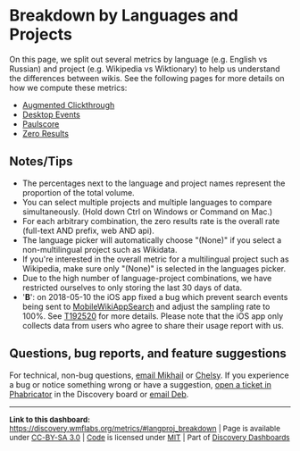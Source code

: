 Breakdown by Languages and Projects
=======

On this page, we split out several metrics by language (e.g. English vs Russian) and project (e.g. Wikipedia vs Wiktionary) to help us understand the differences between wikis. See the following pages for more details on how we compute these metrics:
 
 - [Augmented Clickthrough](http://discovery.wmflabs.org/metrics/#kpi_augmented_clickthroughs)
 - [Desktop Events](http://discovery.wmflabs.org/metrics/#desktop_events)
 - [Paulscore](http://discovery.wmflabs.org/metrics/#paulscore_approx)
 - [Zero Results](http://discovery.wmflabs.org/metrics/#failure_rate)

Notes/Tips
------
* The percentages next to the language and project names represent the proportion of the total volume.
* You can select multiple projects and multiple languages to compare simultaneously. (Hold down Ctrl on Windows or Command on Mac.)
* For each arbitrary combination, the zero results rate is the overall rate (full-text AND prefix, web AND api).
* The language picker will automatically choose "(None)" if you select a non-multilingual project such as Wikidata.
* If you're interested in the overall metric for a multilingual project such as Wikipedia, make sure only "(None)" is selected in the languages picker.
* Due to the high number of language-project combinations, we have restricted ourselves to only storing the last 30 days of data.
* '__B__': on 2018-05-10 the iOS app fixed a bug which prevent search events being sent to [MobileWikiAppSearch](https://meta.wikimedia.org/wiki/Schema:MobileWikiAppSearch) and adjust the sampling rate to 100%. See [T192520](https://phabricator.wikimedia.org/T192520) for more details. Please note that the iOS app only collects data from users who agree to share their usage report with us.

Questions, bug reports, and feature suggestions
------
For technical, non-bug questions, [email Mikhail](mailto:mpopov@wikimedia.org?subject=Dashboard%20Question) or [Chelsy](mailto:cxie@wikimedia.org?subject=Dashboard%20Question). If you experience a bug or notice something wrong or have a suggestion, [open a ticket in Phabricator](https://phabricator.wikimedia.org/maniphest/task/create/?projects=Discovery) in the Discovery board or [email Deb](mailto:deb@wikimedia.org?subject=Dashboard%20Question).

<hr style="border-color: gray;">
<p style="font-size: small;">
  <strong>Link to this dashboard:</strong> <a href="https://discovery.wmflabs.org/metrics/#langproj_breakdown">https://discovery.wmflabs.org/metrics/#langproj_breakdown</a>
  | Page is available under <a href="https://creativecommons.org/licenses/by-sa/3.0/" title="Creative Commons Attribution-ShareAlike License">CC-BY-SA 3.0</a>
  | <a href="https://phabricator.wikimedia.org/diffusion/WDRN/" title="Search Metrics Dashboard source code repository">Code</a> is licensed under <a href="https://phabricator.wikimedia.org/diffusion/WDRN/browse/master/LICENSE.md" title="MIT License">MIT</a>
  | Part of <a href="https://discovery.wmflabs.org/">Discovery Dashboards</a>
</p>
